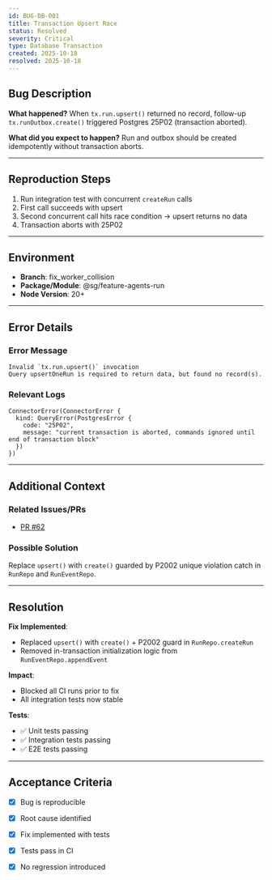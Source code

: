 ```yaml
---
id: BUG-DB-001
title: Transaction Upsert Race
status: Resolved
severity: Critical
type: Database Transaction
created: 2025-10-18
resolved: 2025-10-18
---
```


## Bug Description

**What happened?**
When `tx.run.upsert()` returned no record, follow-up `tx.runOutbox.create()` triggered Postgres 25P02 (transaction aborted).

**What did you expect to happen?**
Run and outbox should be created idempotently without transaction aborts.

---

## Reproduction Steps

1. Run integration test with concurrent `createRun` calls
2. First call succeeds with upsert
3. Second concurrent call hits race condition → upsert returns no data
4. Transaction aborts with 25P02

---

## Environment

- **Branch**: fix_worker_collision
- **Package/Module**: @sg/feature-agents-run
- **Node Version**: 20+

---

## Error Details

### Error Message
```
Invalid `tx.run.upsert()` invocation
Query upsertOneRun is required to return data, but found no record(s).
```

### Relevant Logs
```
ConnectorError(ConnectorError { 
  kind: QueryError(PostgresError { 
    code: "25P02", 
    message: "current transaction is aborted, commands ignored until end of transaction block"
  })
})
```

---

## Additional Context

### Related Issues/PRs
- [PR #62](https://github.com/nirukk52/supa-screengraph/pull/62)

### Possible Solution
Replace `upsert()` with `create()` guarded by P2002 unique violation catch in `RunRepo` and `RunEventRepo`.

---

## Resolution

**Fix Implemented**: 
- Replaced `upsert()` with `create()` + P2002 guard in `RunRepo.createRun`
- Removed in-transaction initialization logic from `RunEventRepo.appendEvent`

**Impact**: 
- Blocked all CI runs prior to fix
- All integration tests now stable

**Tests**: 
- ✅ Unit tests passing
- ✅ Integration tests passing
- ✅ E2E tests passing

---

## Acceptance Criteria

- [x] Bug is reproducible
- [x] Root cause identified
- [x] Fix implemented with tests
- [x] Tests pass in CI
- [x] No regression introduced

